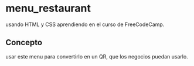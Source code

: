 # menu_restaurant
usando HTML y CSS aprendiendo en el curso de FreeCodeCamp.

## Concepto
usar este menu para convertirlo en un QR, que los negocios puedan usarlo.
